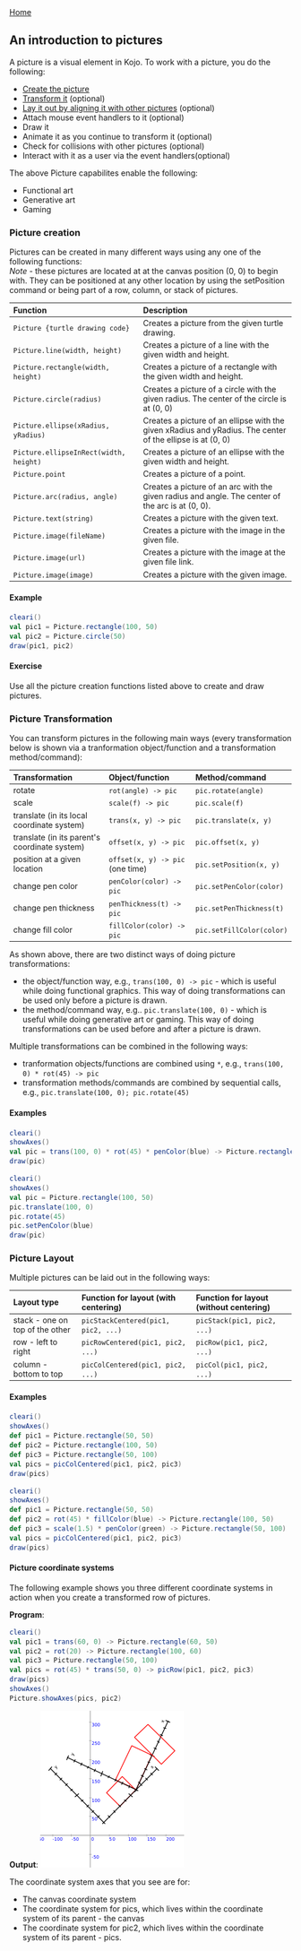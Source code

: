 <div class="nav">
  <a href="../index.html">Home</a>
</div>

## An introduction to pictures
A picture is a visual element in Kojo. To work with a picture, you do the following:
* [Create the picture](#picture-creation)
* [Transform it](#picture-transformation) (optional)
* [Lay it out by aligning it with other pictures](#picture-layout) (optional)
* Attach mouse event handlers to it (optional)
* Draw it
* Animate it as you continue to transform it (optional)
* Check for collisions with other pictures (optional)
* Interact with it as a user via the event handlers(optional)

The above Picture capabilites enable the following:
* Functional art
* Generative art
* Gaming

### Picture creation
Pictures can be created in many different ways using any one of the following functions:  
*Note* - these pictures are located at at the canvas position (0, 0) to begin with. They can be positioned at any other location by using the setPosition command or being part of a row, column, or stack of pictures.

| Function | Description |
| :--- | :--- |
| `Picture {turtle drawing code}` | Creates a picture from the given turtle drawing. |
| `Picture.line(width, height)` | Creates a picture of a line with the given width and height. |
| `Picture.rectangle(width, height)` | Creates a picture of a rectangle with the given width and height. |
| `Picture.circle(radius)` | Creates a picture of a circle with the given radius. The center of the circle is at (0, 0) |
| `Picture.ellipse(xRadius, yRadius)` | Creates a picture of an ellipse with the given xRadius and yRadius. The center of the ellipse is at (0, 0) |
| `Picture.ellipseInRect(width, height)` | Creates a picture of an ellipse with the given width and height. |
| `Picture.point` | Creates a picture of a point. |
| `Picture.arc(radius, angle)` | Creates a picture of an arc with the given radius and angle. The center of the arc is at (0, 0). |
| `Picture.text(string)` | Creates a picture with the given text. |
| `Picture.image(fileName)` | Creates a picture with the image in the given file. |
| `Picture.image(url)` | Creates a picture with the image at the given file link. |
| `Picture.image(image)` | Creates a picture with the given image. |

#### Example

```scala
cleari()
val pic1 = Picture.rectangle(100, 50)
val pic2 = Picture.circle(50)
draw(pic1, pic2)
```

#### Exercise

Use all the picture creation functions listed above to create and draw pictures.

### Picture Transformation
You can transform pictures in the following main ways (every transformation below is shown via a tranformation object/function and a transformation method/command):

| Transformation | Object/function | Method/command |
| :--- | :--- | :--- |
| rotate | `rot(angle) -> pic` | `pic.rotate(angle)` |
| scale | `scale(f) -> pic` | `pic.scale(f)` |
| translate (in its local coordinate system) | `trans(x, y) -> pic` | `pic.translate(x, y)` |
| translate (in its parent's coordinate system) | `offset(x, y) -> pic` | `pic.offset(x, y)` |
| position at a given location | `offset(x, y) -> pic` (one time) | `pic.setPosition(x, y)` |
| change pen color | `penColor(color) -> pic` | `pic.setPenColor(color)` |
| change pen thickness | `penThickness(t) -> pic` | `pic.setPenThickness(t)` |
| change fill color | `fillColor(color) -> pic` | `pic.setFillColor(color)` |

As shown above, there are two distinct ways of doing picture transformations:
* the object/function way, e.g., `trans(100, 0) -> pic` - which is useful while doing functional graphics. This way of doing transformations can be used only before a picture is drawn.
* the method/command way, e.g.. `pic.translate(100, 0)` - which is useful while doing generative art or gaming. This way of doing transformations can be used before and after a picture is drawn.


Multiple transformations can be combined in the following ways:
* tranformation objects/functions are combined using `*`, e.g., `trans(100, 0) * rot(45) -> pic`
* transformation methods/commands are combined by sequential calls, e.g., `pic.translate(100, 0); pic.rotate(45)`


#### Examples

```scala
cleari()
showAxes()
val pic = trans(100, 0) * rot(45) * penColor(blue) -> Picture.rectangle(100, 50)
draw(pic)
```

```scala
cleari()
showAxes()
val pic = Picture.rectangle(100, 50)
pic.translate(100, 0)
pic.rotate(45)
pic.setPenColor(blue)
draw(pic)
```

### Picture Layout
Multiple pictures can be laid out in the following ways:

| Layout type | Function for layout (with centering) | Function for layout (without centering) |
| :--- | :--- | :--- |
| stack - one on top of the other | `picStackCentered(pic1, pic2, ...)` | `picStack(pic1, pic2, ...)` |
| row - left to right | `picRowCentered(pic1, pic2, ...)` | `picRow(pic1, pic2, ...)` |
| column - bottom to top | `picColCentered(pic1, pic2, ...)` | `picCol(pic1, pic2, ...)` |

#### Examples

```scala
cleari()
showAxes()
def pic1 = Picture.rectangle(50, 50)
def pic2 = Picture.rectangle(100, 50)
def pic3 = Picture.rectangle(50, 100)
val pics = picColCentered(pic1, pic2, pic3)
draw(pics)
```

```scala
cleari()
showAxes()
def pic1 = Picture.rectangle(50, 50)
def pic2 = rot(45) * fillColor(blue) -> Picture.rectangle(100, 50)
def pic3 = scale(1.5) * penColor(green) -> Picture.rectangle(50, 100)
val pics = picColCentered(pic1, pic2, pic3)
draw(pics)
```

#### Picture coordinate systems

The following example shows you three different coordinate systems in action when you create a transformed row of pictures.

**Program**:
```scala
cleari()
val pic1 = trans(60, 0) -> Picture.rectangle(60, 50)
val pic2 = rot(20) -> Picture.rectangle(100, 60)
val pic3 = Picture.rectangle(50, 100)
val pics = rot(45) * trans(50, 0) -> picRow(pic1, pic2, pic3)
draw(pics)
showAxes()
Picture.showAxes(pics, pic2)
```

**Output**:
![pic-coordinate-systems](pic-coordinate-systems.png)

The coordinate system axes that you see are for:
* The canvas coordinate system
* The coordinate system for pics, which lives within the coordinate system of its parent - the canvas
* The coordinate system for pic2, which lives within the coordinate system of its parent - pics.
